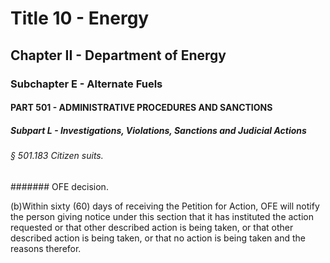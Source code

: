 
# Title 10 - Energy
## Chapter II - Department of Energy
### Subchapter E - Alternate Fuels
#### PART 501 - ADMINISTRATIVE PROCEDURES AND SANCTIONS
##### Subpart L - Investigations, Violations, Sanctions and Judicial Actions
###### § 501.183 Citizen suits.
####### OFE decision.

(b)Within sixty (60) days of receiving the Petition for Action, OFE will notify the person giving notice under this section that it has instituted the action requested or that other described action is being taken, or that other described action is being taken, or that no action is being taken and the reasons therefor.
